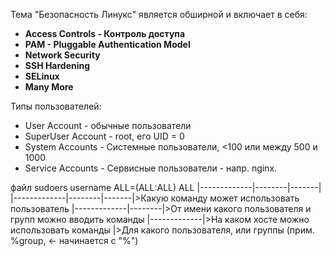 
Тема "Безопасность Линукс" является обширной и включает в себя:
- **Access Controls - Контроль доступа**
- **PAM - Pluggable Authentication Model**
- **Network Security**
- **SSH Hardening**
- **SELinux**
- **Many More**

Типы пользователей:
- User Account - обычные пользователи
- SuperUser Account - root, его UID = 0
- System Accounts - Системные пользователи, <100 или между 500 и 1000
- Service Accounts - Сервисные пользователи - напр. nginx.

файл sudoers
username ALL=(ALL:ALL) ALL
|-------------|--------|-------|
|-------------|--------|-------|>Какую команду может использовать пользователь
|-------------|--------|>От имени какого пользователя и групп можно вводить команды
|-------------|>На каком хосте можно использовать команды
|>Для какого пользователя, или группы (прим. %group, <- начинается с "%")
